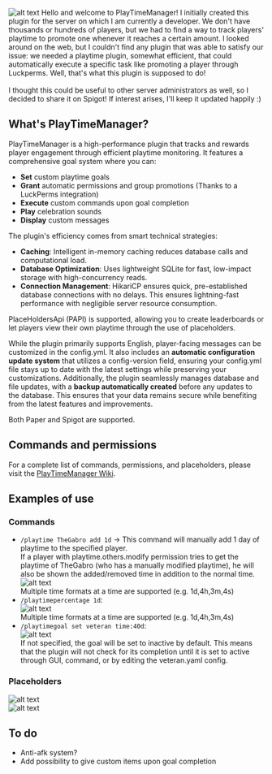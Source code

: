 ![alt text](https://i.imgur.com/cMGDraE.png "PlayTime Logo")
Hello and welcome to PlayTimeManager! I initially created this plugin for the server on which I am currently a developer. We don't have thousands or hundreds of players, but we had to find a way to track players' playtime to promote one whenever it reaches a certain amount. I looked around on the web, but I couldn't find any plugin that was able to satisfy our issue: we needed a playtime plugin, somewhat efficient, that could automatically execute a specific task like promoting a player through Luckperms. Well, that's what this plugin is supposed to do! <br> <br>
I thought this could be useful to other server administrators as well, so I decided to share it on Spigot! If interest arises, I'll keep it updated happily :)
## What's PlayTimeManager?
PlayTimeManager is a high-performance plugin that tracks and rewards player engagement through efficient playtime monitoring. It features a comprehensive goal system where you can:
-   **Set** custom playtime goals
-   **Grant** automatic permissions and group promotions (Thanks to a LuckPerms integration)
-   **Execute** custom commands upon goal completion
-   **Play** celebration sounds
-   **Display** custom messages

The plugin's efficiency comes from smart technical strategies:
- **Caching**: Intelligent in-memory caching reduces database calls and computational load.
- **Database Optimization**: Uses lightweight SQLite for fast, low-impact storage with high-concurrency reads.
- **Connection Management**: HikariCP ensures quick, pre-established database connections with no delays.
This ensures lightning-fast performance with negligible server resource consumption.


PlaceHoldersApi (PAPI) is supported, allowing you to create leaderboards or let players view their own playtime through the use of placeholders.

While the plugin primarily supports English, player-facing messages can be customized in the config.yml. It also includes an **automatic configuration update system** that utilizes a config-version field, ensuring your config.yml file stays up to date with the latest settings while preserving your customizations. Additionally, the plugin seamlessly manages database and file updates, with a **backup automatically created** before any updates to the database. This ensures that your data remains secure while benefiting from the latest features and improvements.

Both Paper and Spigot are supported.


## Commands and permissions
For a complete list of commands, permissions, and placeholders, please visit the [PlayTimeManager Wiki](https://github.com/TheGaBr0/PlayTimeManager/wiki).

## Examples of use
### Commands
* `/playtime TheGabro add 1d` -> This command will manually add 1 day of playtime to the specified player. <br> If a player with playtime.others.modify permission tries to get the playtime of TheGabro (who has a manually modified playtime), he will also be shown the added/removed time in addition to the normal time. <br> ![alt text](https://i.imgur.com/Aqd1Yh3.png "PlayTime addition example") <br> Multiple time formats at a time are supported (e.g. 1d,4h,3m,4s)
* `/playtimepercentage 1d`: <br> ![alt text](https://i.imgur.com/wQndA7j.png "PlayTime percentage example") <br> Multiple time formats at a time are supported (e.g. 1d,4h,3m,4s)
* `/playtimegoal set veteran time:40d`: <br> ![alt text](https://i.imgur.com/1GQEfed.png "Goal creation example") <br> If not specified, the goal will be set to inactive by default. This means that the plugin will not check for its completion until it is set to active through GUI, command, or by editing the veteran.yaml config.
### Placeholders
![alt text](https://i.imgur.com/tbK5mH4.gif "PlayTime Leaderboard example")
<br>
![alt text](https://i.imgur.com/saWMotz.gif "PlayTime last seen stats example")


## To do
- Anti-afk system?
- Add possibility to give custom items upon goal completion 
